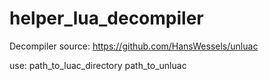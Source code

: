 # helper_lua_decompiler

Decompiler source: https://github.com/HansWessels/unluac

use: path_to_luac_directory path_to_unluac
